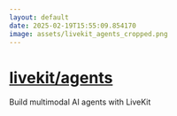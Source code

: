 ```yaml
---
layout: default
date: 2025-02-19T15:55:09.854170
image: assets/livekit_agents_cropped.png
---
```


# [livekit/agents](https://github.com/livekit/agents)

Build multimodal AI agents with LiveKit
